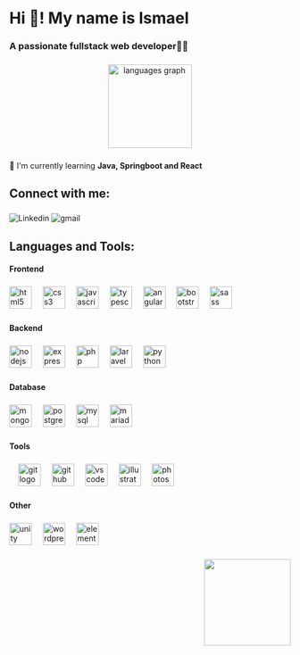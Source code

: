 <h1 align="left">Hi 👋! My name is Ismael</h1>

###

<h3 align="left">A passionate fullstack web developer👨‍💻</h3>

###

<div align="center">
<!--   <img src="https://streak-stats.demolab.com?user=ismaelmartin302&locale=en&mode=daily&theme=dark&hide_border=false&border_radius=5" height="150" alt="streak graph"  /> -->
  <img src="https://github-readme-stats.vercel.app/api/top-langs?username=ismaelmartin302&locale=en&hide_title=false&layout=compact&card_width=320&langs_count=5&theme=dark&hide_border=false" height="150" alt="languages graph"  />
</div>

###

🌱 I'm currently learning **Java, Springboot and React**

###

<h2 align="left">Connect with me:</h2>

###

<div align="left">
  
  ![Linkedin](https://img.shields.io/badge/linkedin-%23087EBB?style=for-the-badge&logo=linkedin&logoColor=white&link=https://www.linkedin.com/in/ismmargars)
  ![gmail](https://img.shields.io/badge/mail-%23DB3A2D?style=for-the-badge&logo=gmail&logoColor=white&link=mailto:ismaelmartin302@proton.me)
  
</div>

###

<h2 align="left">Languages and Tools:</h2>


<h4 align="left">Frontend</h4>

###

<div align="left">
  <img src="https://cdn.jsdelivr.net/gh/devicons/devicon/icons/html5/html5-original.svg" height="40" alt="html5 logo"  />
  <img width="12" />
  <img src="https://cdn.jsdelivr.net/gh/devicons/devicon/icons/css3/css3-original.svg" height="40" alt="css3 logo"  />
  <img width="12" />
  <img src="https://cdn.jsdelivr.net/gh/devicons/devicon/icons/javascript/javascript-original.svg" height="40" alt="javascript logo"  />
  <img width="12" />
  <img src="https://cdn.jsdelivr.net/gh/devicons/devicon/icons/typescript/typescript-original.svg" height="40" alt="typescript logo"  />
  <img width="12" />
  <img src="https://cdn.jsdelivr.net/gh/devicons/devicon/icons/angularjs/angularjs-plain.svg" height="40" alt="angularjs logo"  />
  <img width="12" />
  <img src="https://cdn.jsdelivr.net/gh/devicons/devicon/icons/bootstrap/bootstrap-original.svg" height="40" alt="bootstrap logo"  />
  <img width="12" />
  <img src="https://cdn.jsdelivr.net/gh/devicons/devicon/icons/sass/sass-original.svg" height="40" alt="sass logo"  />
</div>

###

<p align="left"></p>

###

<h4 align="left">Backend</h4>

###

<div align="left">
  <img src="https://cdn.jsdelivr.net/gh/devicons/devicon/icons/nodejs/nodejs-original.svg" height="40" alt="nodejs logo"  />
  <img width="12" />
  <img src="https://cdn.buttercms.com/8am8PZECScDawQa33Lv2" height="40" alt="express logo"  />
  <img width="12" />
  <img src="https://static-00.iconduck.com/assets.00/php-icon-256x256-oq5bc0bt.png" height="40" alt="php logo"  />
  <img width="12" />
  <img src="https://upload.wikimedia.org/wikipedia/commons/thumb/9/9a/Laravel.svg/1200px-Laravel.svg.png" height="40" alt="laravel logo"  />
  <img width="12" />
  <img src="https://cdn.jsdelivr.net/gh/devicons/devicon/icons/python/python-original.svg" height="40" alt="python logo"  />
</div>

###

<p align="left"></p>

###

<h4 align="left">Database</h4>

###

<div align="left">
  <img src="https://cdn.jsdelivr.net/gh/devicons/devicon/icons/mongodb/mongodb-original.svg" height="40" alt="mongodb logo"  />
  <img width="12" />
  <img src="https://cdn.jsdelivr.net/gh/devicons/devicon/icons/postgresql/postgresql-original.svg" height="40" alt="postgresql logo"  />
  <img width="12" />
  <img src="https://cdn.jsdelivr.net/gh/devicons/devicon/icons/mysql/mysql-original.svg" height="40" alt="mysql logo"  />
  <img width="12" />
  <img src="https://cdn.iconscout.com/icon/free/png-256/free-mariadb-226022.png?f=webp" height="40" alt="mariadb logo"  />
</div>

###

<p align="left"></p>

###

<h4 align="left">Tools</h4>

###

<div align="left">
<!--   <img src="https://blog.postman.com/wp-content/uploads/2018/04/logo-mark-300x300.png" height="40" alt="postman logo"  /> -->
  <img width="12" />
  <img src="https://cdn.jsdelivr.net/gh/devicons/devicon/icons/git/git-original.svg" height="40" alt="git logo"  />
  <img width="12" />
  <img src="https://www.svgrepo.com/show/475654/github-color.svg" height="40" alt="github logo"  />
  <img width="12" />
  <img src="https://cdn.jsdelivr.net/gh/devicons/devicon/icons/vscode/vscode-original.svg" height="40" alt="vscode logo"  />
  <img width="12" />
  <img src="https://upload.wikimedia.org/wikipedia/commons/thumb/f/fb/Adobe_Illustrator_CC_icon.svg/1200px-Adobe_Illustrator_CC_icon.svg.png" height="40" alt="illustrator logo"  />
  <img width="12" />
  <img src="https://upload.wikimedia.org/wikipedia/commons/thumb/a/af/Adobe_Photoshop_CC_icon.svg/512px-Adobe_Photoshop_CC_icon.svg.png" height="40" alt="photoshop logo"  />
</div>

###

<p align="left"></p>

###

<h4 align="left">Other</h4>

###

<div align="left">
  <img src="https://cdn.jsdelivr.net/gh/devicons/devicon/icons/unity/unity-original.svg" height="40" alt="unity logo"  />
  <img width="12" />
  <img src="https://cdn.jsdelivr.net/gh/devicons/devicon/icons/wordpress/wordpress-plain.svg" height="40" alt="wordpress logo"  />
  <img width="12" />
  <img src="https://cdn4.iconfinder.com/data/icons/logos-and-brands/512/109_Elementor_logo_logos-512.png" height="40" alt="elementor logo"  />
</div>

###

<img align="right" height="155" src="https://media2.giphy.com/media/3oKIPnAiaMCws8nOsE/200w.gif?cid=6c09b9526y1bofzwx8pweg0f6fbeo1x80yzxlfcviitfjld8&ep=v1_gifs_search&rid=200w.gif&ct=g"  />

###

